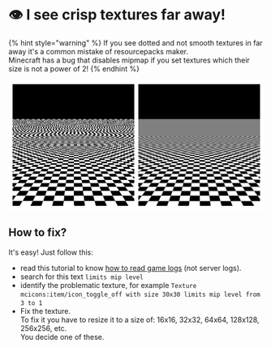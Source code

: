 # 👁 I see crisp textures far away!

{% hint style="warning" %}
If you see dotted and not smooth textures in far away it's a common mistake of resourcepacks maker.\
Minecraft has a bug that disables mipmap if you set textures which their size is not a power of 2!
{% endhint %}

![LEFT: without mipmap. RIGHT: with mipmap](<../.gitbook/assets/image (79).png>)

## **How to fix?**

It's easy! Just follow this:

* read this tutorial to know [how to read game logs](identify-why-textures-are-not-shown.md) (not server logs).
* search for this text `limits mip level`
* identify the problematic texture, for example `Texture mcicons:item/icon_toggle_off with size 30x30 limits mip level from 3 to 1`
* Fix the texture. \
  To fix it you have to resize it to a size of: 16x16, 32x32, 64x64, 128x128, 256x256, etc.\
  You decide one of these.
